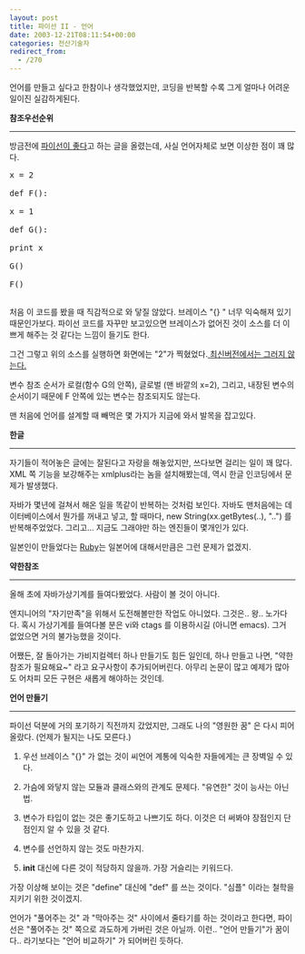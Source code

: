 ```yaml
---
layout: post
title: 파이선 II - 언어
date: 2003-12-21T08:11:54+00:00
categories: 전산기술자
redirect_from:
  - /270
---
```


언어를 만들고 싶다고 한참이나 생각했었지만, 코딩을 반복할 수록 그게 얼마나 어려운 일이진 실감하게된다.

<b>참조우선순위</b>

----

방금전에 <a href="/429" target=aa>파이선이 좋다</a>고 하는 글을 올렸는데, 사실 언어자체로 보면 이상한 점이 꽤 많다.

<pre>x = 2

def F():

x = 1

def G():

print x

G()

F()

</pre>

처음 이 코드를 봤을 때 직감적으로 와 닿질 않았다. 브레이스 "{} " 너무 익숙해져 있기 때문인가보다. 파이선 코드를 자꾸만 보고있으면 브레이스가 없어진 것이 소스를 더 이쁘게 해주는 것 같다는 느낌이 들기도 한다.

그건 그렇고 위의 소스를 실행하면 화면에는 "2"가 찍혔었다.<a href="http://python.kw.ac.kr:8080/python/Introduction/Python2.1a2" target=bb> 최신버전에서는 그러지 않는다.</a>

변수 참조 순서가 로컬(함수 G의 안쪽), 글로벌 (맨 바깥의 x=2), 그리고, 내장된 변수의 순서이기 때문에 F 안쪽에 있는 변수는 참조되지도 않는다.

맨 처음에 언어를 설계할 때 빼먹은 몇 가지가 지금에 와서 발목을 잡고있다.

<b>한글</b>

----

자기들이 적어놓은 글에는 잘된다고 자랑을 해놓았지만, 쓰다보면 걸리는 일이 꽤 많다. XML 쪽 기능을 보강해주는 xmlplus라는 놈을 설치해봤는데, 역시 한글 인코딩에서 문제가 발생했다.

자바가 몇년에 걸쳐서 해온 일을 똑같이 반복하는 것처럼 보인다. 자바도 맨처음에는 데이터베이스에서 뭔가를 꺼내고 넣고, 할 때마다, new String(xx.getBytes(..), "..") 를 반복해주었었다. 그리고... 지금도 그래야만 하는 엔진들이 몇개인가 있다.

일본인이 만들었다는 <a href="/380" target=bb>Ruby</a>는 일본어에 대해서만큼은 그런 문제가 없겠지.

<b>약한참조</b>

----

올해 초에 자바가상기계를 들여다봤었다. 사람이 볼 것이 아니다.

엔지니어의 "자기만족"을 위해서 도전해볼만한 작업도 아니었다. 그것은.. 왕.. 노가다다. 혹시 가상기계를 들여다볼 분은 vi와 ctags 를 이용하시길 (아니면 emacs). 그거 없었으면 거의 불가능했을 것이다.

어쨌든, 잘 돌아가는 가비지컬렉터 하나 만들기도 힘든 일인데, 하나 만들고 나면, "약한참조가 필요해요~" 라고 요구사항이 추가되어버린다. 아무리 논문이 많고 예제가 많아도 어차피 모든 구현은 새롭게 해야하는 것인데.

<b>언어 만들기</b>

----

파이선 덕분에 거의 포기하기 직전까지 갔었지만, 그래도 나의 "영원한 꿈" 은 다시 피어올랐다. (언제가 될지는 나도 모른다.)

1. 우선 브레이스 "{}" 가 없는 것이 씨언어 계통에 익숙한 자들에게는 큰 장벽일 수 있다.

2. 가슴에 와닿지 않는 모듈과 클래스와의 관계도 문제다. "유연한" 것이 능사는 아닌 법.

3. 변수가 타입이 없는 것은 좋기도하고 나쁘기도 하다. 이것은 더 써봐야 장점인지 단점인지 알 수 있을 것 같다.

4. 변수를 선언하지 않는 것도 마찬가지.

5. __init__ 대신에 다른 것이 적당하지 않을까. 가장 거슬리는 키워드다.

가장 이상해 보이는 것은 "define" 대신에 "def" 를 쓰는 것이다. "심플" 이라는 철학을 지키기 위한 것이겠지.

언어가 "풀어주는 것" 과 "막아주는 것" 사이에서 줄타기를 하는 것이라고 한다면, 파이선은 "풀어주는 것" 쪽으로 과도하게 가버린 것은 아닐까. 이런.. "언어 만들기"가 꿈이다.. 라기보다는 "언어 비교하기" 가 되어버린 듯하다.
